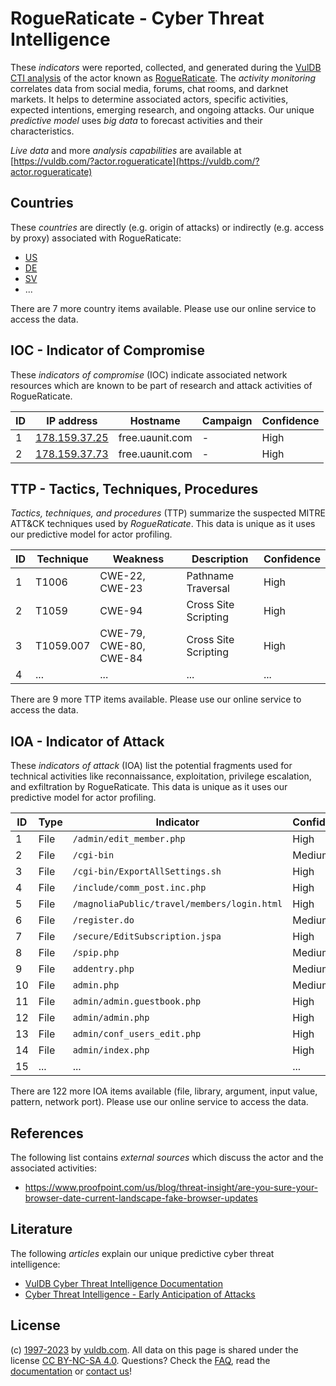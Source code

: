 # RogueRaticate - Cyber Threat Intelligence

These _indicators_ were reported, collected, and generated during the [VulDB CTI analysis](https://vuldb.com/?kb.cti) of the actor known as [RogueRaticate](https://vuldb.com/?actor.rogueraticate). The _activity monitoring_ correlates data from social media, forums, chat rooms, and darknet markets. It helps to determine associated actors, specific activities, expected intentions, emerging research, and ongoing attacks. Our unique _predictive model_ uses _big data_ to forecast activities and their characteristics.

_Live data_ and more _analysis capabilities_ are available at [https://vuldb.com/?actor.rogueraticate](https://vuldb.com/?actor.rogueraticate)

## Countries

These _countries_ are directly (e.g. origin of attacks) or indirectly (e.g. access by proxy) associated with RogueRaticate:

* [US](https://vuldb.com/?country.us)
* [DE](https://vuldb.com/?country.de)
* [SV](https://vuldb.com/?country.sv)
* ...

There are 7 more country items available. Please use our online service to access the data.

## IOC - Indicator of Compromise

These _indicators of compromise_ (IOC) indicate associated network resources which are known to be part of research and attack activities of RogueRaticate.

ID | IP address | Hostname | Campaign | Confidence
-- | ---------- | -------- | -------- | ----------
1 | [178.159.37.25](https://vuldb.com/?ip.178.159.37.25) | free.uaunit.com | - | High
2 | [178.159.37.73](https://vuldb.com/?ip.178.159.37.73) | free.uaunit.com | - | High

## TTP - Tactics, Techniques, Procedures

_Tactics, techniques, and procedures_ (TTP) summarize the suspected MITRE ATT&CK techniques used by _RogueRaticate_. This data is unique as it uses our predictive model for actor profiling.

ID | Technique | Weakness | Description | Confidence
-- | --------- | -------- | ----------- | ----------
1 | T1006 | CWE-22, CWE-23 | Pathname Traversal | High
2 | T1059 | CWE-94 | Cross Site Scripting | High
3 | T1059.007 | CWE-79, CWE-80, CWE-84 | Cross Site Scripting | High
4 | ... | ... | ... | ...

There are 9 more TTP items available. Please use our online service to access the data.

## IOA - Indicator of Attack

These _indicators of attack_ (IOA) list the potential fragments used for technical activities like reconnaissance, exploitation, privilege escalation, and exfiltration by RogueRaticate. This data is unique as it uses our predictive model for actor profiling.

ID | Type | Indicator | Confidence
-- | ---- | --------- | ----------
1 | File | `/admin/edit_member.php` | High
2 | File | `/cgi-bin` | Medium
3 | File | `/cgi-bin/ExportAllSettings.sh` | High
4 | File | `/include/comm_post.inc.php` | High
5 | File | `/magnoliaPublic/travel/members/login.html` | High
6 | File | `/register.do` | Medium
7 | File | `/secure/EditSubscription.jspa` | High
8 | File | `/spip.php` | Medium
9 | File | `addentry.php` | Medium
10 | File | `admin.php` | Medium
11 | File | `admin/admin.guestbook.php` | High
12 | File | `admin/admin.php` | High
13 | File | `admin/conf_users_edit.php` | High
14 | File | `admin/index.php` | High
15 | ... | ... | ...

There are 122 more IOA items available (file, library, argument, input value, pattern, network port). Please use our online service to access the data.

## References

The following list contains _external sources_ which discuss the actor and the associated activities:

* https://www.proofpoint.com/us/blog/threat-insight/are-you-sure-your-browser-date-current-landscape-fake-browser-updates

## Literature

The following _articles_ explain our unique predictive cyber threat intelligence:

* [VulDB Cyber Threat Intelligence Documentation](https://vuldb.com/?kb.cti)
* [Cyber Threat Intelligence - Early Anticipation of Attacks](https://www.scip.ch/en/?labs.20201022)

## License

(c) [1997-2023](https://vuldb.com/?kb.changelog) by [vuldb.com](https://vuldb.com/?kb.about). All data on this page is shared under the license [CC BY-NC-SA 4.0](https://creativecommons.org/licenses/by-nc-sa/4.0/). Questions? Check the [FAQ](https://vuldb.com/?kb.faq), read the [documentation](https://vuldb.com/?kb) or [contact us](https://vuldb.com/?contact)!
